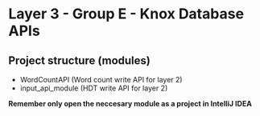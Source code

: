 # Layer 3 - Group E - Knox Database APIs

## Project structure (modules)
- WordCountAPI (Word count write API for layer 2)
- input_api_module (HDT write API for layer 2)

**Remember only open the neccesary module as a project in IntelliJ IDEA**